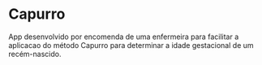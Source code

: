 # Capurro

App desenvolvido por encomenda de uma enfermeira para facilitar a aplicacao do método Capurro para determinar a idade gestacional de um recém-nascido.
